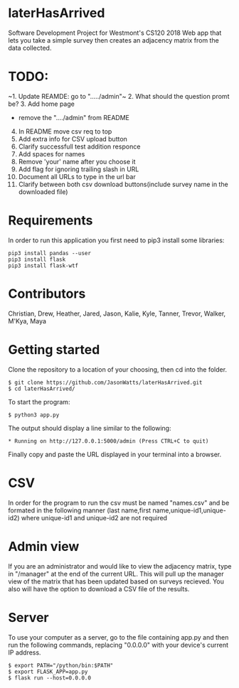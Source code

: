 # laterHasArrived
Software Development Project for Westmont's CS120 2018
Web app that lets you take a simple survey then creates an adjacency matrix from the data collected.

# TODO:
~1. Update REAMDE: go to "...../admin"~
2. What should the  question promt be?
3. Add home page
   * remove the "..../admin" from README
4. In README move csv req to top
5. Add extra info for CSV upload button
6. Clarify successfull test addition responce
7. Add spaces for names
8. Remove 'your' name after you choose it
9. Add flag for ignoring trailing slash in URL
10. Document all URLs to type in the url bar
11. Clarify between both csv download buttons(include survey name in the downloaded file)

# Requirements

In order to run this application you first need to pip3 install some libraries:

```
pip3 install pandas --user
pip3 install flask
pip3 install flask-wtf
```

# Contributors
Christian,
Drew,
Heather,
Jared,
Jason,
Kalie,
Kyle,
Tanner,
Trevor,
Walker,
M'Kya,
Maya

# Getting started
Clone the repository to a location of your choosing, then cd into the folder.
```
$ git clone https://github.com/JasonWatts/laterHasArrived.git
$ cd laterHasArrived/
```
To start the program:
```
$ python3 app.py
```
The output should display a line similar to the following:
```
* Running on http://127.0.0.1:5000/admin (Press CTRL+C to quit)
```
Finally copy and paste the URL displayed in your terminal into a browser.

# CSV

In order for the program to run the csv must be named "names.csv" and be formated in the following manner (last name,first name,unique-id1,unique-id2) where unique-id1 and unique-id2 are not required 


# Admin view
If you are an administrator and would like to view the adjacency matrix, type in "/manager" at the end of the current URL. This will pull up the manager view of the matrix that has been updated based on surveys recieved. You also will have the option to download a CSV file of the results.

# Server
To use your computer as a server, go to the file containing app.py and then run the following commands, replacing "0.0.0.0" with your device's current IP address. 
```
$ export PATH="/python/bin:$PATH"
$ export FLASK_APP=app.py
$ flask run --host=0.0.0.0 
```
